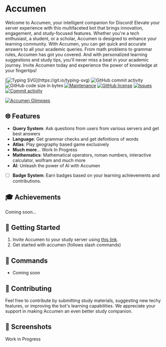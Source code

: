 # Accumen

Welcome to Accumen, your intelligent companion for Discord! Elevate your server experience with this multifaceted bot that brings innovation, engagement, and study-focused features. Whether you're a tech enthusiast, a student, or a scholar, Accumen is designed to enhance your learning community.
With Accumen, you can get quick and accurate answers to all your academic queries. From math problems to grammar rules, Accumen has got you covered. And with personalized learning suggestions and study tips, you'll never miss a beat in your academic journey. Invite Accumen today and experience the power of knowledge at your fingertips!

[![Typing SVG](https://readme-typing-svg.herokuapp.com?font=Cunia&weight=300&pause=1000&center=true&vCenter=true&random=false&width=500&lines=Welcome+to+Accumen;Elevate+your+Discord+server+experience+;Designed+to+enhance+learning+%26+engagement.)](https://git.io/typing-svg)
![GitHub commit activity](https://img.shields.io/github/commit-activity/m/infinotiver/Accumen)
![GitHub code size in bytes](https://img.shields.io/github/languages/code-size/infinotiver/Accumen)
[![Maintenance](https://img.shields.io/badge/Maintained%3F-yes-green.svg)](https://GitHub.com/Naereen/StrapDown.js/graphs/commit-activity)
[![GitHub license](https://img.shields.io/github/license/infinotiver/Accumen.svg)](https://github.com/prakarsh17/tessarect-bot/blob/main/LICENSE)
[![Issues](https://img.shields.io/github/issues/infinotiver/Accumen.svg?colorB=3333ff)](https://github.com/Gorialis/jishaku/issues)
[![Commit activity](https://img.shields.io/github/commit-activity/w/infinotiver/Accumen.svg)](https://github.com/Gorialis/jishaku/commits)



[![Accumen Glimpses](https://res.cloudinary.com/marcomontalbano/image/upload/v1710839948/video_to_markdown/images/youtube--azKoKSETLks-c05b58ac6eb4c4700831b2b3070cd403.jpg)](https://youtu.be/azKoKSETLks "Accumen Glimpses")

## 🌐 Features

- **Query System**: Ask questions from users from various servers and get best answers
- **Language**: Get grammar checks and get definitions of words
- **Atlas**: Play geography based game exclusively
- **Much more**... Work In Progress
- **Mathematics**: Mathematical operators, roman numbers, interactive calculator, wolfram and much more
- **AI**: Unleash the power of AI with Accumen
- [ ] **Badge System**: Earn badges based on your learning achievements and contributions.

## 🎓 Achievements
Coming soon...


## 🚀 Getting Started

1. Invite Accumen to your study server using [this link](https://dsc.gg/accumen).
2. Get started with accumen (follows slash commands)

## 📖 Commands

- Coming soon

## 🤝 Contributing

Feel free to contribute by submitting study materials, suggesting new techy features, or improving the bot's learning capabilities. We appreciate your support in making Accumen an even better study companion.

## 📸 Screenshots

Work in Progress

